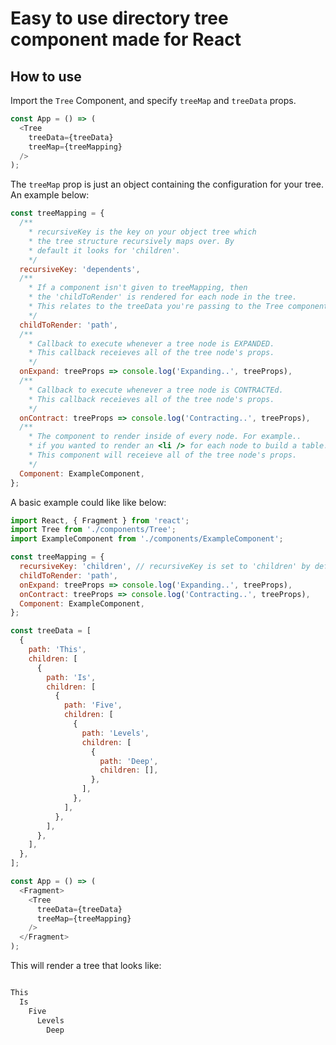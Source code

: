 # Easy to use directory tree component made for React

## How to use

Import the ```Tree``` Component, and specify ```treeMap``` and ```treeData``` props.

```javascript
const App = () => (
  <Tree
    treeData={treeData}
    treeMap={treeMapping}
  />
);
```

The ```treeMap``` prop is just an object containing the configuration for your tree. An example below:

```javascript
const treeMapping = {
  /**
    * recursiveKey is the key on your object tree which
    * the tree structure recursively maps over. By
    * default it looks for 'children'.
    */
  recursiveKey: 'dependents',
  /**
    * If a component isn't given to treeMapping, then
    * the 'childToRender' is rendered for each node in the tree.
    * This relates to the treeData you're passing to the Tree component.
    */
  childToRender: 'path',
  /**
    * Callback to execute whenever a tree node is EXPANDED.
    * This callback receieves all of the tree node's props.
    */
  onExpand: treeProps => console.log('Expanding..', treeProps),
  /**
    * Callback to execute whenever a tree node is CONTRACTEd.
    * This callback receieves all of the tree node's props.
    */
  onContract: treeProps => console.log('Contracting..', treeProps),
  /**
    * The component to render inside of every node. For example.. 
    * if you wanted to render an <li /> for each node to build a table.
    * This component will receieve all of the tree node's props. 
    */
  Component: ExampleComponent,
};
```

A basic example could like like below: 

```javascript
import React, { Fragment } from 'react';
import Tree from './components/Tree';
import ExampleComponent from './components/ExampleComponent';

const treeMapping = {
  recursiveKey: 'children', // recursiveKey is set to 'children' by default
  childToRender: 'path',
  onExpand: treeProps => console.log('Expanding..', treeProps),
  onContract: treeProps => console.log('Contracting..', treeProps),
  Component: ExampleComponent,
};

const treeData = [
  {
    path: 'This',
    children: [
      {
        path: 'Is',
        children: [
          {
            path: 'Five',
            children: [
              {
                path: 'Levels',
                children: [
                  {
                    path: 'Deep',
                    children: [],
                  },
                ],
              },
            ],
          },
        ],
      },
    ],
  },
];

const App = () => (
  <Fragment>
    <Tree
      treeData={treeData}
      treeMap={treeMapping}
    />
  </Fragment>
);
```

This will render a tree that looks like:

  ```bash

  This
    Is
      Five
        Levels
          Deep
  ```